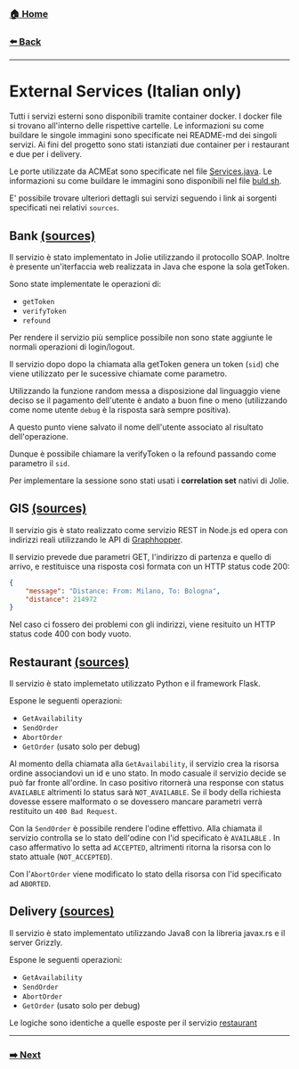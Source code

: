 ### [**🏠 Home**](/README.md)

###  [**⬅️ Back**](/bpmn.md)
-----
# External Services (Italian only)

Tutti i servizi esterni sono disponibili tramite container docker. I docker file si trovano all'interno delle rispettive cartelle. Le informazioni su come buildare le singole immagini sono specificate nei README-md dei singoli servizi.
Ai fini del progetto sono stati istanziati due container per i restaurant e due per i delivery.

Le porte utilizzate da ACMEat sono specificate nel file [Services.java](https://github.com/AdamF42/acmEat/blob/master/acme-agency/common/src/main/java/it/unibo/utils/Services.java). 
Le informazioni su come buildare le immagini sono disponibili nel file [buld.sh](https://github.com/AdamF42/acmEat/blob/master/build.sh).


E' possibile trovare ulteriori dettagli sui servizi seguendo i link ai sorgenti specificati nei relativi `sources`.

## Bank [(sources)](https://github.com/AdamF42/acmEat/tree/master/bankService)

Il servizio è stato implementato in Jolie utilizzando il protocollo SOAP. Inoltre è presente un'iterfaccia web realizzata in Java che espone la sola getToken.

Sono state implementate le operazioni di:
- `getToken`
- `verifyToken`
- `refound`


Per rendere il servizio più semplice possibile non sono state aggiunte le normali operazioni di login/logout.

Il servizio dopo dopo la chiamata alla getToken genera un token (`sid`) che viene utilizzato per le sucessive chiamate come parametro.

Utilizzando la funzione random messa a disposizione dal linguaggio viene deciso se il pagamento dell'utente è andato a buon fine o meno (utilizzando come nome utente `debug` è la risposta sarà sempre positiva).

A questo punto viene salvato il nome dell'utente associato al risultato dell'operazione.

Dunque è possibile chiamare la verifyToken o la refound passando come parametro il `sid`.

Per implementare la sessione sono stati usati i **correlation set** nativi di Jolie.

## GIS [(sources)](https://github.com/AdamF42/acmEat/tree/master/gisService)

Il servizio gis è stato realizzato come servizio REST in Node.js ed opera con indirizzi reali utilizzando le API di [Graphhopper](https://www.graphhopper.com/).

Il servizio prevede due parametri GET, l'indirizzo di partenza e quello di arrivo, e restituisce una risposta così formata con un HTTP status code 200:

```json
{
    "message": "Distance: From: Milano, To: Bologna",
    "distance": 214972
}
```

Nel caso ci fossero dei problemi con gli indirizzi, viene resituito un HTTP status code 400 con body vuoto.

## Restaurant [(sources)](https://github.com/AdamF42/acmEat/tree/master/restaurantService)

Il servizio è stato implemetato utilizzato Python e il framework Flask.

Espone le seguenti operazioni:
- `GetAvailability`
- `SendOrder`
- `AbortOrder`
- `GetOrder` (usato solo per debug)

Al momento della chiamata alla `GetAvailability`, il servizio crea la risorsa ordine associandovi un id e uno stato. 
In modo casuale il servizio decide se può far fronte all'ordine. In caso positivo ritornerà una response con status `AVAILABLE` altrimenti lo status sarà `NOT_AVAILABLE`.
Se il body della richiesta dovesse essere malformato o se dovessero mancare parametri verrà restituito un `400 Bad Request`.

Con la `SendOrder` è possibile rendere l'odine effettivo. Alla chiamata il servizio controlla se lo stato dell'odine con l'id specificato è `AVAILABLE` . In caso affermativo lo setta ad `ACCEPTED`, altrimenti ritorna la risorsa con lo stato attuale (`NOT_ACCEPTED`).

Con l'`AbortOrder` viene modificato lo stato della risorsa con l'id specificato ad `ABORTED`.


## Delivery [(sources)](https://github.com/AdamF42/acmEat/tree/master/deliveryService)

Il servizio è stato implementato utilizzando Java8 con la libreria javax.rs e il server  Grizzly.

Espone le seguenti operazioni:
- `GetAvailability`
- `SendOrder`
- `AbortOrder`
- `GetOrder` (usato solo per debug)

Le logiche sono identiche a quelle esposte per il servizio [restaurant](#restaurant)

------
### [**➡️ Next**](acme-agency.md) 

